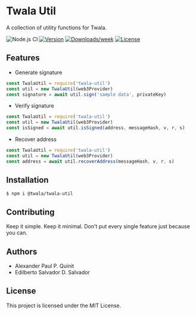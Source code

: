 # Twala Util

A collection of utility functions for Twala.

![Node.js CI](https://github.com/twala-io/twala-util/workflows/Node.js%20CI/badge.svg)
[![Version](https://img.shields.io/npm/v/twala-util.svg)](https://npmjs.org/package/twala-util)
[![Downloads/week](https://img.shields.io/npm/dw/twala-util.svg)](https://npmjs.org/package/twala-util)
[![License](https://img.shields.io/npm/l/twala-util.svg)](https://github.com/twala-io/twala-util/blob/master/package.json)

## Features

* Generate signature
```js
const TwalaUtil = require('twala-util')
const util = new TwalaUtil(web3Provider)
const signature = await util.sign('sample data', privateKey)
```

* Verify signature
```js
const TwalaUtil = require('twala-util')
const util = new TwalaUtil(web3Provider)
const isSigned = await util.isSigned(address, messageHash, v, r, s)
```

* Recover address
```js
const TwalaUtil = require('twala-util')
const util = new TwalaUtil(web3Provider)
const address = await util.recoverAddress(messageHash, v, r, s)
```

## Installation

```sh-session
$ npm i @twala/twala-util
```

## Contributing

Keep it simple. Keep it minimal. Don't put every single feature just because you can.

## Authors

* Alexander Paul P. Quinit
* Edilberto Salvador D. Salvador

## License

This project is licensed under the MIT License.
